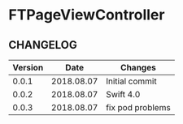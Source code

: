 # FTPageViewController

## CHANGELOG


| Version | Date | Changes  |
| --- | --- | --- |
| 0.0.1 | 2018.08.07 | Initial commit |
| 0.0.2 | 2018.08.07 | Swift 4.0 |
| 0.0.3 | 2018.08.07 | fix pod problems |
